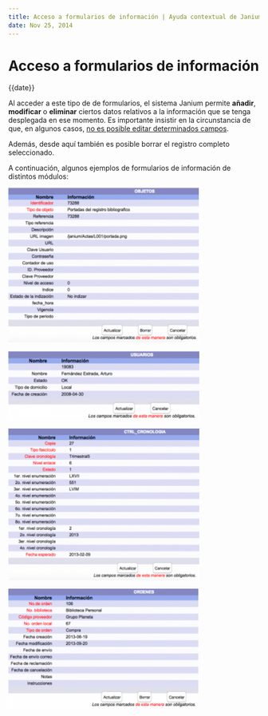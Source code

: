 ```yaml
---
title: Acceso a formularios de información | Ayuda contextual de Janium
date: Nov 25, 2014
---
```


# Acceso a formularios de información

{{date}}

Al acceder a este tipo de de formularios, el sistema Janium permite
**añadir**, **modificar** o **eliminar** ciertos datos relativos a la
información que se tenga desplegada en ese momento. Es importante
insistir en la circunstancia de que, en algunos casos, <span
style="text-decoration: underline;">no es posible editar determinados
campos</span>.

Además, desde aquí también es posible borrar el registro completo
seleccionado.

A continuación, algunos ejemplos de formularios de información de
distintos módulos:

[<img src="Formularios1-300x244.png" alt="Formularios1"  width="382" height="310">](Formularios1.png)

[<img src="Formularios2-300x109.png" alt="Formularios2"  width="383" height="139">](Formularios2.png)

[<img src="Formularios3-300x238.png" alt="Formularios3" width="383" height="304">](Formularios3.png)

[<img src="Formularios4-300x189.png" alt="Formularios4"  width="381" height="240">](Formularios4.png)

